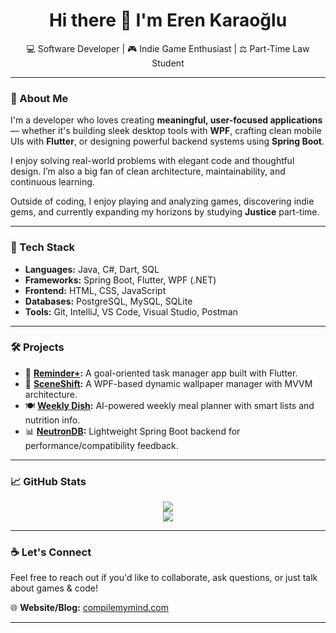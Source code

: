 <h1 align="center">Hi there 👋 I'm Eren Karaoğlu</h1>

<p align="center">
  💻 Software Developer | 🎮 Indie Game Enthusiast | ⚖️ Part-Time Law Student
</p>

---

### 🚀 About Me

I'm a developer who loves creating **meaningful, user-focused applications** — whether it's building sleek desktop tools with **WPF**, crafting clean mobile UIs with **Flutter**, or designing powerful backend systems using **Spring Boot**.

I enjoy solving real-world problems with elegant code and thoughtful design. I’m also a big fan of clean architecture, maintainability, and continuous learning.

Outside of coding, I enjoy playing and analyzing games, discovering indie gems, and currently expanding my horizons by studying **Justice** part-time.

---

### 🧠 Tech Stack

- **Languages:** Java, C#, Dart, SQL  
- **Frameworks:** Spring Boot, Flutter, WPF (.NET)  
- **Frontend:** HTML, CSS, JavaScript  
- **Databases:** PostgreSQL, MySQL, SQLite  
- **Tools:** Git, IntelliJ, VS Code, Visual Studio, Postman

---

### 🛠️ Projects

- 🎯 **[Reminder+](https://github.com/MasterCockatoo/ReminderPlus):** A goal-oriented task manager app built with Flutter.
- 🌄 **[SceneShift](https://github.com/MasterCockatoo/SceneShift):** A WPF-based dynamic wallpaper manager with MVVM architecture.
- 🍽️ **[Weekly Dish](https://github.com/MasterCockatoo/WeeklyDish):** AI-powered weekly meal planner with smart lists and nutrition info.
- 📊 **[NeutronDB](https://github.com/MasterCockatoo/NeutronDB):** Lightweight Spring Boot backend for performance/compatibility feedback.

---

### 📈 GitHub Stats

<p align="center">
  <img src="https://github-readme-stats.vercel.app/api?username=MasterCockatoo&show_icons=true&theme=tokyonight" />
  <br/>
  <img src="https://github-readme-stats.vercel.app/api/top-langs/?username=MasterCockatoo&layout=compact&theme=tokyonight" />
</p>

---

### ☕ Let's Connect

Feel free to reach out if you'd like to collaborate, ask questions, or just talk about games & code!

🌐 **Website/Blog:** [compilemymind.com](https://compilemymind.com)

---
